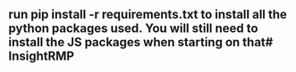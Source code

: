 ## run pip install -r requirements.txt to install all the python packages used. You will still need to install the JS packages when starting on that# InsightRMP
